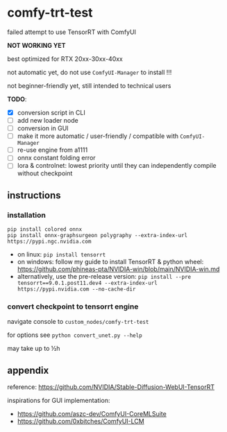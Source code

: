 # comfy-trt-test

failed attempt to use TensorRT with ComfyUI

**NOT WORKING YET**

best optimized for RTX 20xx-30xx-40xx

not automatic yet, do not use `ComfyUI-Manager` to install !!!

not beginner-friendly yet, still intended to technical users

**TODO**:
- [x] conversion script in CLI
- [ ] add new loader node
- [ ] conversion in GUI
- [ ] make it more automatic / user-friendly / compatible with `ComfyUI-Manager`
- [ ] re-use engine from a1111
- [ ] onnx constant folding error
- [ ] lora & controlnet: lowest priority until they can independently compile without checkpoint

## instructions

### installation

```
pip install colored onnx
pip install onnx-graphsurgeon polygraphy --extra-index-url https://pypi.ngc.nvidia.com
```

- on linux: `pip install tensorrt`
- on windows: follow my guide to install TensorRT & python wheel: https://github.com/phineas-pta/NVIDIA-win/blob/main/NVIDIA-win.md
- alternatively, use the pre-release version: `pip install --pre tensorrt==9.0.1.post11.dev4 --extra-index-url https://pypi.nvidia.com --no-cache-dir`

### convert checkpoint to tensorrt engine

navigate console to `custom_nodes/comfy-trt-test`

for options see `python convert_unet.py --help`

may take up to ½h

## appendix

reference: https://github.com/NVIDIA/Stable-Diffusion-WebUI-TensorRT

inspirations for GUI implementation:
- https://github.com/aszc-dev/ComfyUI-CoreMLSuite
- https://github.com/0xbitches/ComfyUI-LCM
